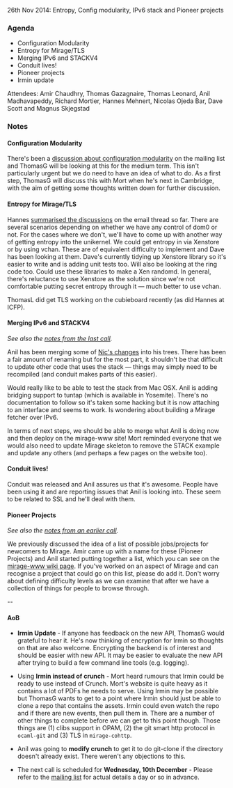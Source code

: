 26th Nov 2014: Entropy, Config modularity, IPv6 stack and Pioneer projects

### Agenda ###

- Configuration Modularity
- Entropy for Mirage/TLS
- Merging IPv6 and STACKV4
- Conduit lives!
- Pioneer projects
- Irmin update

Attendees: Amir Chaudhry, Thomas Gazagnaire, Thomas Leonard,
Anil Madhavapeddy, Richard Mortier, Hannes Mehnert, Nicolas Ojeda Bar,
Dave Scott and Magnus Skjegstad


### Notes ###

#### Configuration Modularity ####

There's been a [discussion about configuration modularity][module-thread] on
the mailing list and ThomasG will be looking at this for the medium term. This
isn't particularly urgent but we do need to have an idea of what to do. As a
first step, ThomasG will discuss this with Mort when he's next in Cambridge,
with the aim of getting some thoughts written down for further discussion. 

[module-thread]: http://lists.xenproject.org/archives/html/mirageos-devel/2014-11/msg00094.html


#### Entropy for Mirage/TLS ####

Hannes [summarised the discussions][entropy-thread] on the email thread so far.
There are several scenarios depending on whether we have any control of dom0
or not. For the cases where we don't, we'll have to come up with another way
of getting entropy into the unikernel.  We could get entropy in via Xenstore
or by using vchan. These are of equivalent difficulty to implement and Dave
has been looking at them. Dave's currently tidying up Xenstore library so it's
easier to write and is adding unit tests too. Will also be looking at the ring
code too. Could use these libraries to make a Xen randomd. In general, there's
reluctance to use Xenstore as the solution since we're not comfortable putting
secret entropy through it — much better to use vchan. 

ThomasL did get TLS working on the cubieboard recently (as did Hannes at ICFP).

[entropy-thread]: http://lists.xenproject.org/archives/html/mirageos-devel/2014-11/msg00146.html

#### Merging IPv6 and STACKV4 ####

*See also the [notes from the last call][prev-ipv6].*

Anil has been merging some of [Nic's changes][ipv6-patch] into his trees.
There has been a fair amount of renaming but for the most part, it shouldn't
be that difficult to update other code that uses the stack — things may simply
need to be recompiled (and conduit makes parts of this easier).

Would really like to be able to test the stack from Mac OSX. Anil is adding
bridging support to tuntap (which is available in Yosemite). There's no
documentation to follow so it's taken some hacking but it is now attaching to
an interface and seems to work. Is wondering about building a Mirage fetcher
over IPv6.

In terms of next steps, we should be able to merge what Anil is doing now and
then deploy on the mirage-www site!  Mort reminded everyone that we would also
need to update Mirage skeleton to remove the STACK example and update any
others (and perhaps a few pages on the website too). 

[prev-ipv6]: http://openmirage.org/wiki/weekly-2014-11-12#IPv6patchset
[ipv6-patch]: https://github.com/mirage/mirage/pull/319

#### Conduit lives! ####

Conduit was released and Anil assures us that it's awesome. People have been
using it and are reporting issues that Anil is looking into. These seem to be
related to SSL and he'll deal with them.

#### Pioneer Projects ####

*See also the [notes from an earlier call][prev-junior].*

We previously discussed the idea of a list of possible jobs/projects for
newcomers to Mirage. Amir came up with a name for these (Pioneer Projects) and
Anil started putting together a list, which you can see on the
[mirage-www wiki page][pioneer]. If you've worked on an aspect of Mirage and
can recognise a project that could go on this list, please do add it. Don't
worry about defining difficulty levels as we can examine that after we have a
collection of things for people to browse through.

[prev-junior]: http://openmirage.org/wiki/weekly-2014-10-28#Miragetaskslistfornewcomers
[pioneer]: https://github.com/mirage/mirage-www/wiki/Pioneer-Projects

-- 

#### AoB ####

- **Irmin Update** - If anyone has feedback on the new API, ThomasG would
grateful to hear it. He's now thinking of encryption for Irmin so thoughts on
that are also welcome. Encrypting the backend is of interest and should be
easier with new API. It may be easier to evaluate the new API after trying to
build a few command line tools (e.g. logging).

- Using **Irmin instead of crunch** - Mort heard rumours that Irmin could be
ready to use instead of Crunch.  Mort's website is quite heavy as it contains
a lot of PDFs he needs to serve. Using Irmin may be possible but ThomasG wants
to get to a point where Irmin should just be able to clone a repo that
contains the assets. Irmin could even watch the repo and if there are new
events, then pull them in. There are a number of other things to complete
before we can get to this point though. Those things are (1) clibs support in
OPAM, (2) the git smart http protocol in `ocaml-git` and (3) TLS in
`mirage-cohttp`.

- Anil was going to **modify crunch** to get it to do git-clone if the
directory doesn't already exist. There weren't any objections to this.

- The next call is scheduled for **Wednesday, 10th December** - Please refer
to the [mailing list][mir-mail] for actual details a day or so in advance.

[mir-mail]: http://lists.xenproject.org/cgi-bin/mailman/listinfo/mirageos-devel
